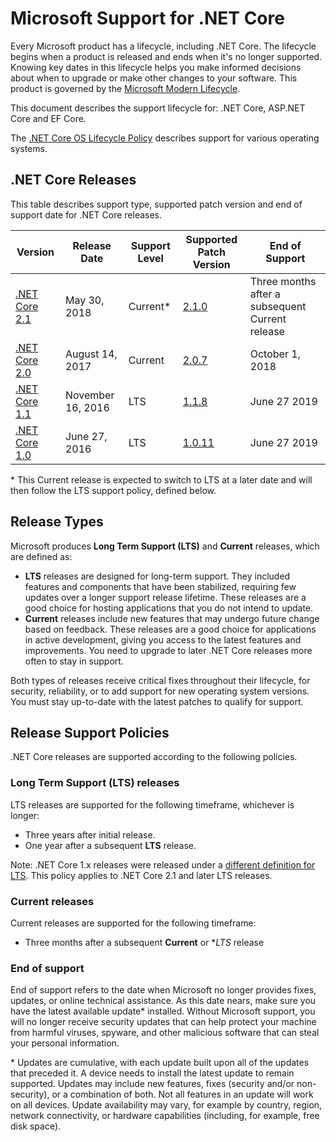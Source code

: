 # Microsoft Support for .NET Core

Every Microsoft product has a lifecycle, including .NET Core. The lifecycle begins when a product is released and ends when it's no longer supported. Knowing key dates in this lifecycle helps you make informed decisions about when to upgrade or make other changes to your software. This product is governed by the [Microsoft Modern Lifecycle](https://support.microsoft.com/help/30881/modern-lifecycle-policy).

This document describes the support lifecycle for: .NET Core, ASP.NET Core and EF Core.

The [.NET Core OS Lifecycle Policy](https://github.com/dotnet/core/blob/master/os-lifecycle-policy.md) describes support for various operating systems.

## .NET Core Releases

This table describes support type, supported patch version and end of support date for .NET Core releases.

|  Version  |  Release Date | Support Level | Supported Patch Version | End of Support |
| -- | -- | -- | -- | -- |
|[.NET Core 2.1](https://blogs.msdn.microsoft.com/dotnet/2018/05/30/announcing-net-core-2-1) | May 30, 2018 | Current\* | [2.1.0](https://www.microsoft.com/net/download/dotnet-core/runtime-2.1.0) | Three months after a subsequent Current release|
| [.NET Core 2.0](https://blogs.msdn.microsoft.com/dotnet/2017/08/14/announcing-net-core-2-0/) | August 14, 2017 | Current | [2.0.7](https://www.microsoft.com/net/download/dotnet-core/runtime-2.0.7) | October 1, 2018 |
| [.NET Core 1.1](https://blogs.msdn.microsoft.com/dotnet/2016/11/16/announcing-net-core-1-1/) | November 16, 2016 | LTS | [1.1.8](https://www.microsoft.com/net/download/dotnet-core/runtime-1.1.8) | June 27 2019|
| [.NET Core 1.0](https://blogs.msdn.microsoft.com/dotnet/2016/06/27/announcing-net-core-1-0/) | June 27, 2016 | LTS | [1.0.11](https://www.microsoft.com/net/download/dotnet-core/runtime-1.0.11) | June 27 2019|

\* This Current release is expected to switch to LTS at a later date and will then follow the LTS support policy, defined below.

## Release Types

Microsoft produces **Long Term Support (LTS)** and **Current** releases, which are defined as:

* **LTS** releases are designed for long-term support. They included features and components that have been stabilized, requiring few updates over a longer support release lifetime. These releases are a good choice for hosting applications that you do not intend to update.
* **Current** releases include new features that may undergo future change based on feedback. These releases are a good choice for applications in active development, giving you access to the latest features and improvements. You need to upgrade to later .NET Core releases more often to stay in support.

Both types of releases receive critical fixes throughout their lifecycle, for security, reliability, or to add support for new operating system versions. You must stay up-to-date with the latest patches to qualify for support.

## Release Support Policies

.NET Core releases are supported according to the following policies.

### Long Term Support (LTS) releases

LTS releases are supported for the following timeframe, whichever is longer:

* Three years after initial release.
* One year after a subsequent **LTS** release.

Note: .NET Core 1.x releases were released under a [different definition for LTS](https://github.com/dotnet/core/blob/e2f22a7106860c0e5dc98bb36dc648a779944ad5/microsoft-support.md#long-term-support-lts-releases). This policy applies to .NET Core 2.1 and later LTS releases.

### Current releases

Current releases are supported for the following timeframe:

* Three months after a subsequent **Current** or **LTS* release

### End of support

End of support refers to the date when Microsoft no longer provides fixes, updates, or online technical assistance. As this date nears, make sure you have the latest available update\* installed. Without Microsoft support, you will no longer receive security updates that can help protect your machine from harmful viruses, spyware, and other malicious software that can steal your personal information.

\* Updates are cumulative, with each update built upon all of the updates that preceded it. A device needs to install the latest update to remain supported. Updates may include new features, fixes (security and/or non-security), or a combination of both. Not all features in an update will work on all devices. Update availability may vary, for example by country, region, network connectivity, or hardware capabilities (including, for example, free disk space).
